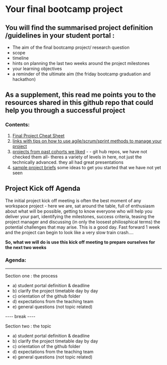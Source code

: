 # Your final bootcamp project 

## You will find the summarised project definition /guidelines in your student portal : 

+ The aim of the final bootcamp project/ research question
+ scope 
+ timeline 
+ hints on planning the last two weeks around the project milestones
+ your learning objectives 
+ a reminder of the ultimate aim (the friday bootcamp graduation and hackathon)

## As a supplement, this read me points you to the resources shared in this github repo that could help you through a successful project

### Contents:

1) [Final Project Cheat Sheet](https://github.com/student-IH-labs-and-stuff/BER-DAFT-MAR21/blob/main/Project/final_project/final_project_cheatsheet/final_project_cheat_sheet.md)
2) [links with tips on how to use agile/scrum/sprint methods to manage your project](https://github.com/student-IH-labs-and-stuff/BER-DAFT-MAR21/blob/main/Project/final_project/Agile_method.md)
3) [projects from past cohorts we liked](https://github.com/student-IH-labs-and-stuff/BER-DAFT-MAR21/blob/main/Project/final_project/past_cohort_projects.md) - - git hub repos, we have not checked them all- theres a variety of levels in here, not just the technically advanced. they all had great presentations
4) [sample project briefs](https://github.com/student-IH-labs-and-stuff/BER-DAFT-MAR21/blob/main/Project/final_project/project_proposals.md) some ideas to get you started that we have not yet seen 


## Project Kick off Agenda 

The initial project kick off meeting is often the best moment of any workspace project - here we are, sat around the table, full of enthusiasm about what will be possible, getting to know everyone who will help you deliver your part, identifying the milestones, success criteria, teasing the project manager and discussing (in only the loosest philiosphical terms) the potential challenges that may arise. This is a good day. Fast forward 1 week and the project can begin to look like a very slow train crash.... 

**So, what we will do is use this kick off meeting to prepare ourselves for the next two weeks** 

### Agenda:
-----
Section one : the process 
+ a) student portal definition & deadline
+ b) clarify the project timetable day by day
+ c) orientation of the github folder 
+ d) expectations from the teaching team 
+ e) general questions (not topic related) 

---- break ---- 

Section two : the topic
+ a) student portal definition & deadline
+ b) clarify the project timetable day by day
+ c) orientation of the github folder 
+ d) expectations from the teaching team 
+ e) general questions (not topic related) 
